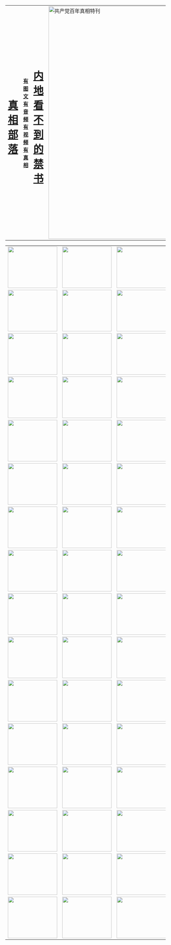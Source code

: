 <table>
<tr>

<td>
	<H1><a href="http://6.5653.s01.jorn.net/zx/">真相部落</a></H1>
</td>
<td>
	<H4><a href="http://6.5653.s01.jorn.net/zx/">有图文 有音频 有视频 有真相</a></H4>
</td>
<td>
	<H1><a href="http://6.5653.s01.jorn.net/book/"> 内地看不到的禁书</a></H1>
</td>
<td>
	<a href="http://6.5653.s01.jorn.net/zx/bngcd/"><img src="http://6.5653.s01.jorn.net/zx/bngcd/gcdbnzx.jpg" width="730"  border="0" alt="共产党百年真相特刊"></a>
</td>
</tr>
</table>


<table>
<tr>
	<td><a href="http://6.4137.h94.ncstation.com/xtr/107/"><img  src ="http://6.4137.h94.ncstation.com/pic/2017/02/107.jpg" width="155px" height="130px"></a></td>
	<td><a href="http://6.4137.h94.ncstation.com/xtr/829/"><img src ="http://6.4137.h94.ncstation.com/pic/2017/02/829.jpg" width="155px" height="130px"></a></td>
	<td><a href="http://6.4137.h94.ncstation.com/xtr/69/"><img  src ="http://6.4137.h94.ncstation.com/pic/2017/02/69.jpg" width="155px" height="130px"></a></td>
	<td><a href="http://6.4137.h94.ncstation.com/xtr/99/"><img  src ="http://6.4137.h94.ncstation.com/pic/2017/02/99.jpg" width="155px" height="130px"></a></td>
</tr>
<tr>
	<td><a href="http://6.4137.h94.ncstation.com/xtr/40/"><img  src ="http://6.4137.h94.ncstation.com/pic/2017/02/40.jpg" width="155px" height="130px"></a></td>
	<td><a href="http://6.4137.h94.ncstation.com/xtr/20/"><img  src ="http://6.4137.h94.ncstation.com/pic/2017/02/20.jpg" width="155px" height="130px"></a></td>
	<td><a href="http://6.4137.h94.ncstation.com/xtr/81/"><img  src ="http://6.4137.h94.ncstation.com/pic/2017/02/81.jpg" width="155px" height="130px"></a></td>
	<td><a href="http://6.4137.h94.ncstation.com/xtr/2/"><img  src ="http://6.4137.h94.ncstation.com/pic/2017/02/2.jpg" width="155px" height="130px"></a></td>
</tr>
<tr>
	<td><a href="http://6.4137.h94.ncstation.com/xtr/86/"><img  src ="http://6.4137.h94.ncstation.com/pic/2017/02/86.jpg" width="155px" height="130px"></a></td>
	<td><a href="http://6.4137.h94.ncstation.com/xtr/109/"><img  src ="http://6.4137.h94.ncstation.com/pic/2017/02/109.jpg" width="155px" height="130px"></a></td>
	<td><a href="http://6.4137.h94.ncstation.com/xtr/1378/"><img  src ="http://6.4137.h94.ncstation.com/pic/2017/02/1378.jpg" width="155px" height="130px"></a></td>
	<td><a href="http://6.4137.h94.ncstation.com/xtr/57/"><img  src ="http://6.4137.h94.ncstation.com/pic/2017/02/57.jpg" width="155px" height="130px"></a></td>
</tr>
<tr>
	<td><a href="http://6.4137.h94.ncstation.com/xtr/1219/"><img  src ="http://6.4137.h94.ncstation.com/pic/2017/02/1219.jpg" width="155px" height="130px"></a></td>
	<td><a href="http://6.4137.h94.ncstation.com/xtr/1220/"><img  src ="http://6.4137.h94.ncstation.com/pic/2017/02/1220.jpg" width="155px" height="130px"></a></td>
	<td><a href="http://6.4137.h94.ncstation.com/xtr/1221/"><img  src ="http://6.4137.h94.ncstation.com/pic/2017/02/1221.jpg" width="155px" height="130px"></a></td>
	<td><a href="http://6.4137.h94.ncstation.com/xtr/51/"><img  src ="http://6.4137.h94.ncstation.com/pic/2017/02/51.jpg" width="155px" height="130px"></a></td>
</tr>
<tr>
	<td><a href="http://6.4137.h94.ncstation.com/xtr/1055/"><img  src ="http://6.4137.h94.ncstation.com/pic/2017/02/1055.jpg" width="155px" height="130px"></a></td>
	<td><a href="http://6.4137.h94.ncstation.com/xtr/611/"><img  src ="http://6.4137.h94.ncstation.com/pic/2017/02/611.jpg" width="155px" height="130px"></a></td>
	<td><a href="http://6.4137.h94.ncstation.com/xtr/1121/"><img  src ="http://6.4137.h94.ncstation.com/pic/2017/02/1121.jpg" width="155px" height="130px"></a></td>
	<td><a href="http://6.4137.h94.ncstation.com/xtr/610/"><img  src ="http://6.4137.h94.ncstation.com/pic/2017/02/610.jpg" width="155px" height="130px"></a></td>
</tr>
<tr>
	<td><a href="http://6.4137.h94.ncstation.com/xtr/1128/"><img  src ="http://6.4137.h94.ncstation.com/pic/2017/02/1128.jpg" width="155px" height="130px"></a></td>
	<td><a href="http://6.4137.h94.ncstation.com/xtr/1395/"><img  src ="http://6.4137.h94.ncstation.com/pic/2017/02/1406.jpg" width="155px" height="130px"></a></td>
	<td><a href="http://6.4137.h94.ncstation.com/xtr/1407/"><img  src ="http://6.4137.h94.ncstation.com/pic/2017/02/1407.jpg" width="155px" height="130px"></a></td>
	<td><a href="http://6.4137.h94.ncstation.com/xtr/934/"><img  src ="http://6.4137.h94.ncstation.com/pic/2017/02/934.jpg" width="155px" height="130px"></a></td>
</tr>
<tr>
	<td><a href="http://6.4137.h94.ncstation.com/xtr/641/"><img  src ="http://6.4137.h94.ncstation.com/pic/2017/02/641.jpg" width="155px" height="130px"></a></td>
	<td><a href="http://6.4137.h94.ncstation.com/xtr/949/"><img  src ="http://6.4137.h94.ncstation.com/pic/2017/02/949.jpg" width="155px" height="130px"></a></td>
	<td><a href="http://6.4137.h94.ncstation.com/xtr/112/"><img  src ="http://6.4137.h94.ncstation.com/pic/2017/02/112.jpg" width="155px" height="130px"></a></td>
	<td><a href="http://6.4137.h94.ncstation.com/xtr/812/"><img  src ="http://6.4137.h94.ncstation.com/pic/2017/02/812.jpg" width="155px" height="130px"></a></td>
</tr>
<tr>
	<td><a href="http://6.4137.h94.ncstation.com/xtr/103/"><img  src ="http://6.4137.h94.ncstation.com/pic/2017/02/103.jpg" width="155px" height="130px"></a></td>
	<td><a href="http://6.4137.h94.ncstation.com/xtr/3/"><img  src ="http://6.4137.h94.ncstation.com/pic/2017/02/3.jpg" width="155px" height="130px"></a></td>
	<td><A href="http://6.4137.h94.ncstation.com/mp4/zx/2015/11/Lkmtt.mp4" target="_blank" title="莲开满天庭"><img  src="http://6.4137.h94.ncstation.com/pic/2015/11/Lkmtt3480_jssor.jpg"  width="155px" height="130px"></A></td>
	<td><A href="http://6.4137.h94.ncstation.com/mp4/zx/2015/11/2013513.mp4" target="_blank" title="飞旋的法轮"><img  src="http://6.4137.h94.ncstation.com/pic/2015/11/falun480_jssor.jpg"  width="155px" height="130px"></A></td>
</tr>
<tr>
	<td><A href="http://6.4137.h94.ncstation.com/mp4/zx/2015/11/NYParade.mp4" target="_blank" title="2004年4月10日法轮功纽约大游行"><img  src="http://6.4137.h94.ncstation.com/pic/2015/11/nyparade480_jssor.jpg"  width="155px" height="130px"></A></td>
	<td><A href="http://6.4137.h94.ncstation.com/mp4/news617/2015/05/WEB_s28093.mp4" target="_blank" title="2015年世界法轮大法日特别报导"><img  src="http://6.4137.h94.ncstation.com/pic/2015/11/p6752711a666997037_jssor.jpg"  width="155px" height="130px"></A></td>
	<td><A href="http://6.4137.h94.ncstation.com/mp4/news829/2015/11/30211_326650.mp4" target="_blank" title="沧州绑架案连审四天 民众抹泪称审好人"><img  src="http://6.4137.h94.ncstation.com/pic/2015/11/changzhou2480_jssor.jpg"  width="155px" height="130px"></A></td>
	<td><A href="http://6.4137.h94.ncstation.com/mp4/mhph/2015/10/changzhou.mp4" target="_blank" title="沧州真相--狮城血泪"><img  src="http://6.4137.h94.ncstation.com/pic/2015/11/changzhou480_jssor.jpg"  width="155px" height="130px"></A></td>
</tr>
<tr>
	<td><A href="http://6.4137.h94.ncstation.com/mp4/mhjd/mhjd_55.mp4" target="_blank" title="正义律师与无罪辩护"><img  src="http://6.4137.h94.ncstation.com/pic/2015/11/wzbh480_jssor.jpg"  width="155px" height="130px"></A></td>
	<td><A href="http://6.4137.h94.ncstation.com/mp4/zx/2015/11/layerkcs.mp4" target="_blank" title="中国的良心--高智晟律师"><img  src="http://6.4137.h94.ncstation.com/pic/2015/11/layerkcs2480_jssor.jpg"  width="155px" height="130px"></A></td>
	<td><A href="http://6.4137.h94.ncstation.com/mp4/mhph/2015/10/szxl.mp4" target="_blank" title="神州血泪--北京、大庆、广东、哈尔滨"><img  src="http://6.4137.h94.ncstation.com/pic/2015/11/szxl480_jssor.jpg"  width="155px" height="130px"></A></td>
	<td><A href="http://6.4137.h94.ncstation.com/mp4/zx/2015/11/TangShanFFXS.mp4" target="_blank" title="真相纪录片：凤凰新生"><img  src="http://6.4137.h94.ncstation.com/pic/2015/11/fhxs2480_jssor.jpg"  width="155px" height="130px"></A></td>
</tr>
<tr>
	<td><A href="http://6.4137.h94.ncstation.com/mp4/zx/2015/11/jidong.mp4" target="_blank" title="冀东监狱的罪恶"><img  src="http://6.4137.h94.ncstation.com/pic/2015/11/jidong480_jssor.jpg"  width="155px" height="130px"></A></td>
	<td><A href="http://6.4137.h94.ncstation.com/mp4/mhph/2015/10/tangshan.mp4" target="_blank" title="凤凰血泪"><img  src="http://6.4137.h94.ncstation.com/pic/2015/11/tangshan480_jssor.jpg"  width="155px" height="130px"></A>
					</div></td>
	<td>	<A href="http://6.4137.h94.ncstation.com/mp4/mhph/2015/10/zfxtzxl.mp4" target="_blank" title="政法系统罪行录--唐山篇"><img  src="http://6.4137.h94.ncstation.com/pic/2015/11/zfxtzxl480_jssor.jpg"  width="155px" height="130px"></A></td>
	<td><A href="http://6.4137.h94.ncstation.com/mp4/mhph/2015/10/QDBG.mp4" target="_blank" title="青岛悲歌"><img  src="http://6.4137.h94.ncstation.com/pic/2015/10/qdbg2480_jssor.jpg"  width="155px" height="130px"></A></td>
</tr>
<tr>
	<td><A href="http://6.4137.h94.ncstation.com/mp4/mhph/2015/10/huludao.mp4" target="_blank" title="葫芦岛永恒的见证"><img  src="http://6.4137.h94.ncstation.com/pic/2015/10/huludao480_jssor.jpg"  width="155px" height="130px"></A></td>
	<td><A href="http://6.4137.h94.ncstation.com/mp4/mhph/2015/10/qbzx.mp4" target="_blank" title="湖畔泉边听真相-济南泉城的传奇"><img  src="http://6.4137.h94.ncstation.com/pic/2015/10/hupan480_jssor.jpg"  width="155px" height="130px"></A></td>
	<td><A href="http://6.4137.h94.ncstation.com/mp4/mhph/2015/10/baoding_dvd_v2.mp4" target="_blank" title="燕赵悲歌"><img  src="http://6.4137.h94.ncstation.com/pic/2015/10/yzbg480_jssor.jpg"  width="155px" height="130px"></A></td>
	<td><A href="http://6.4137.h94.ncstation.com/mp4/zx/2015/11/meihuashi_complete_ED2.0.mp4" target="_blank" title="梅花诗完整版"><img  src="http://6.4137.h94.ncstation.com/pic/2015/11/mhs480_jssor.jpg"  width="155px" height="130px"></A></td>
</tr>
<tr>
	<td><A href="http://6.4137.h94.ncstation.com/mp4/zx/2015/11/fengbei512k.mp4" target="_blank" title="丰碑"><img  src="http://6.4137.h94.ncstation.com/pic/2015/11/fongbei480_jssor.jpg"  width="155px" height="130px"></A></td>
	<td><A href="http://6.4137.h94.ncstation.com/mp4/zx/2015/11/fytdxComplete.mp4" target="_blank" title="风雨天地行全集"><img  src="http://6.4137.h94.ncstation.com/pic/2015/11/fytdxWhite480_jssor.jpg"  width="155px" height="130px"></A></td>
	<td><A href="http://6.4137.h94.ncstation.com/mp4/zx/2015/11/JianZheng.mp4" target="_blank" title="见证"><img  src="http://6.4137.h94.ncstation.com/pic/2015/11/witness480_jssor.jpg"  width="155px" height="130px"></A></td>
	<td><A href="http://6.4137.h94.ncstation.com/mp4/mhph/2015/10/hcym.mp4" target="_blank" title="红朝阴谋"><img  src="http://6.4137.h94.ncstation.com/pic/2015/10/hcym480_jssor.jpg"  width="155px" height="130px"></A></td>
</tr>
<tr>
	<td><A href="http://6.4137.h94.ncstation.com/mp4/zx/2015/11/zfzxPalV3.mp4" target="_blank" title="是自焚还是骗局"><img  src="http://6.4137.h94.ncstation.com/pic/2015/11/zfzx4805_jssor.jpg"  width="155px" height="130px"></A></td>
	<td><A href="http://6.4137.h94.ncstation.com/mp4/zx/2015/11/lsdspMsyTd.mp4" target="_blank" title="历史的审判"><img  src="http://6.4137.h94.ncstation.com/pic/2015/11/lsdsp480_jssor.jpg"  width="155px" height="130px"></A></td>
	<td><A href="http://6.4137.h94.ncstation.com/mp4/news886/2015/11/concat886.mp4" target="_blank" title="一周全球控告江泽民"><img  src="http://6.4137.h94.ncstation.com/pic/2015/11/news886480_jssor.jpg"  width="155px" height="130px"></A></td>
	<td><A href="http://6.4137.h94.ncstation.com/mp4/news1378/2014/08/CQSD_s0_e4_v2_i0-CQSD_4-video.mp4" target="_blank" title="欧洲的抉择"><img  src="http://6.4137.h94.ncstation.com/pic/2015/11/p5143421a564166643-ss_jssor.jpg"  width="155px" height="130px"></A></td>
</tr>
<tr>
	<td><A href="http://6.4137.h94.ncstation.com/mp4/zx/2015/11/hk20150720parade.mp4" target="_blank" title="港法轮功反迫害大游行 大陆游客震撼"><img  src="http://6.4137.h94.ncstation.com/pic/2015/11/281098-ss_jssor.jpg"  width="155px" height="130px"></A></td>
	<td><A href="http://6.4137.h94.ncstation.com/mp4/zx/2015/11/20150720hkParade512k.mp4" target="_blank" title="香港法轮功720游行声援诉江潮"><img  src="http://6.4137.h94.ncstation.com/pic/2015/11/2015720parade480_jssor.jpg"  width="155px" height="130px"></A></td>
	<td><A href="http://6.4137.h94.ncstation.com/mp4/zx/2015/11/hktdc512.mp4" target="_blank" title="香港退党潮"><img  src="http://6.4137.h94.ncstation.com/pic/2015/11/hktdc480_jssor.jpg"  width="155px" height="130px"></A></td>
	<td><A href="http://6.4137.h94.ncstation.com/mp4/news413/2015/11/concat413.mp4" target="_blank" title="本月退党精选"><img  src="http://6.4137.h94.ncstation.com/pic/2015/11/tuidang480_jssor.jpg"  width="155px" height="130px"></A></td>
</tr>
<tr>
	<td><A href="http://6.4137.h94.ncstation.com/mp4/news823/2015/11/TSZG_British_1_QA_A_TSZG-61-1_XinHaoNianZuoZh_P617180.mp4" target="_blank" title="辛灏年：纪念《九评共产党》发表十周年演讲"><img  src="http://6.4137.h94.ncstation.com/pic/2015/11/xhn9p10480_jssor.jpg"  width="155px" height="130px"></A></td>
	<td><A href="http://6.4137.h94.ncstation.com/mp4/news57/2015/11/JPGCD8.mp4" target="_blank" title="【九评之八】评中国共产党的邪教本质"><img  src="http://6.4137.h94.ncstation.com/pic/2015/11/9pkcd8p480_jssor.jpg"  width="155px" height="130px"></A></td>
	<td><A href="http://6.4137.h94.ncstation.com/mp4/other/kao.Chih.Sheng_story.mp4"  target="_blank" title="超越恐惧:高智晟的故事"				style="font-size:20px;"><img src="http://6.4137.h94.ncstation.com/pic/2016/12/GZS201408070902.jpg"  width="155px" height="130px">
						</A></td>
	<td><A href="http://6.4137.h94.ncstation.com/mp4/zx/2016/11/oh10yearsInv.mp4"  target="_blank" title="纪录片《活摘 十年调查》完整版" style="font-size:20px;"><img src="http://6.4137.h94.ncstation.com/pic/2016/11/10yearsOHinv.jpg"  width="155px" height="130px">
						</A></td>
</tr>
</table>


